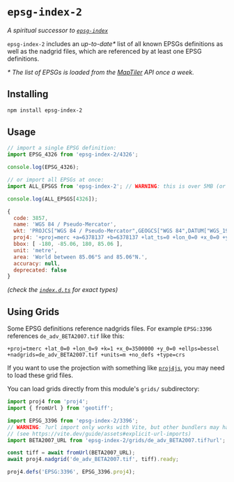 # `epsg-index-2`

_A spiritual successor to
[`epsg-index`](https://github.com/derhuerst/epsg-index)_

`epsg-index-2` includes an _up-to-date\*_ list of all known EPSGs definitions as well as the nadgrid files, which are referenced by at least one EPSG definitions.

_\* The list of EPSGs is loaded from the [MapTiler](https://www.maptiler.com/) API once a week._

## Installing

```sh
npm install epsg-index-2
```

## Usage

```ts
// import a single EPSG definition:
import EPSG_4326 from 'epsg-index-2/4326';

console.log(EPSG_4326);

// or import all EPSGs at once:
import ALL_EPSGS from 'epsg-index-2'; // WARNING: this is over 5MB (or 500kB gzipped)

console.log(ALL_EPSGS[4326]);
```

```js
{
  code: 3857,
  name: 'WGS 84 / Pseudo-Mercator',
  wkt: 'PROJCS["WGS 84 / Pseudo-Mercator",GEOGCS["WGS 84",DATUM["WGS_1984",SPHEROID["WGS 84",6378137,298.257223563,AUTHORITY["EPSG","7030"]],AUTHORITY["EPSG","6326"]],PRIMEM["Greenwich",0,AUTHORITY["EPSG","8901"]],UNIT["degree",0.0174532925199433,AUTHORITY["EPSG","9122"]],AUTHORITY["EPSG","4326"]],PROJECTION["Mercator_1SP"],PARAMETER["central_meridian",0],PARAMETER["scale_factor",1],PARAMETER["false_easting",0],PARAMETER["false_northing",0],UNIT["metre",1,AUTHORITY["EPSG","9001"]],AXIS["Easting",EAST],AXIS["Northing",NORTH],EXTENSION["PROJ4","+proj=merc +a=6378137 +b=6378137 +lat_ts=0 +lon_0=0 +x_0=0 +y_0=0 +k=1 +units=m +nadgrids=@null +wktext +no_defs"],AUTHORITY["EPSG","3857"]]',
  proj4: '+proj=merc +a=6378137 +b=6378137 +lat_ts=0 +lon_0=0 +x_0=0 +y_0=0 +k=1 +units=m +nadgrids=@null +wktext +no_defs +type=crs',
  bbox: [ -180, -85.06, 180, 85.06 ],
  unit: 'metre',
  area: 'World between 85.06°S and 85.06°N.',
  accuracy: null,
  deprecated: false
}
```

_(check the [`index.d.ts`](./index.d.ts) for exact types)_

## Using Grids

Some EPSG definitions reference nadgrids files. For example `EPSG:3396`
references `de_adv_BETA2007.tif` like this:

```
+proj=tmerc +lat_0=0 +lon_0=9 +k=1 +x_0=3500000 +y_0=0 +ellps=bessel +nadgrids=de_adv_BETA2007.tif +units=m +no_defs +type=crs
```

If you want to use the projection with something like
[`proj4js`](https://github.com/proj4js/proj4js), you may need to load these grid
files.

You can load grids directly from this module's `grids/` subdirectory:

```ts
import proj4 from 'proj4';
import { fromUrl } from 'geotiff';

import EPSG_3396 from 'epsg-index-2/3396';
// WARNING: ?url import only works with Vite, but other bundlers may have similar features
// (see https://vite.dev/guide/assets#explicit-url-imports)
import BETA2007_URL from 'epsg-index-2/grids/de_adv_BETA2007.tif?url';

const tiff = await fromUrl(BETA2007_URL);
await proj4.nadgrid('de_adv_BETA2007.tif', tiff).ready;

proj4.defs('EPSG:3396', EPSG_3396.proj4);
```
